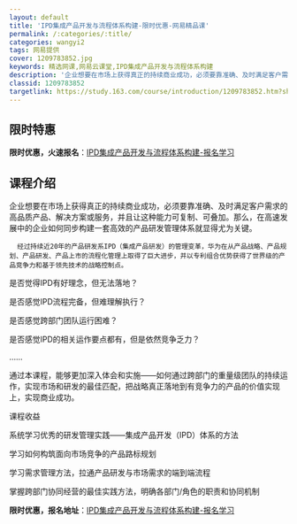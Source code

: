 ```yaml
---
layout: default
title: 'IPD集成产品开发与流程体系构建-限时优惠-网易精品课'
permalink: /:categories/:title/
categories: wangyi2
tags: 网易提供
cover: 1209783852.jpg
keywords: 精选网课,网易云课堂,IPD集成产品开发与流程体系构建
description: '企业想要在市场上获得真正的持续商业成功，必须要靠准确、及时满足客户需求的高品质产品、解决方案或服务，并且让这种能力可复制'
classid: 1209783852
targetlink: https://study.163.com/course/introduction/1209783852.htm?share=1&shareId=1025206652&utm_campaign=share&utm_medium=iphoneShare&utm_source=&utm_u=1025206652
---
```


## 限时特惠

**限时优惠，火速报名**：[IPD集成产品开发与流程体系构建-报名学习](https://study.163.com/course/introduction/1209783852.htm?share=1&shareId=1025206652&utm_campaign=share&utm_medium=iphoneShare&utm_source=&utm_u=1025206652)

## 课程介绍

企业想要在市场上获得真正的持续商业成功，必须要靠准确、及时满足客户需求的高品质产品、解决方案或服务，并且让这种能力可复制、可叠加。那么，在高速发展中的企业如何同步构建一套高效的产品研发管理体系就显得尤为关键。

      经过持续近20年的产品研发系IPD（集成产品研发）的管理变革，华为在从产品战略、产品规划、产品研发、产品上市的流程化管理上取得了巨大进步，并以专利组合优势获得了世界级的产品竞争力和基于领先技术的战略控制点。



  是否觉得IPD有好理念，但无法落地？

  是否感觉IPD流程完备，但难理解执行？

  是否感觉跨部门团队运行困难？

  是否感觉IPD的相关运作要点都有，但是依然竞争乏力？

  ……

  通过本课程，能够更加深入体会和实施——如何通过跨部门的重量级团队的持续运作，实现市场和研发的最佳匹配，把战略真正落地到有竞争力的产品的价值实现上，实现商业成功。



  课程收益

  系统学习优秀的研发管理实践——集成产品开发（IPD）体系的方法

  学习如何构筑面向市场竞争的产品路标规划

  学习需求管理方法，拉通产品研发与市场需求的端到端流程

  掌握跨部门协同经营的最佳实践方法，明确各部门/角色的职责和协同机制

**限时优惠，报名地址**：[IPD集成产品开发与流程体系构建-报名学习](https://study.163.com/course/introduction/1209783852.htm?share=1&shareId=1025206652&utm_campaign=share&utm_medium=iphoneShare&utm_source=&utm_u=1025206652)

